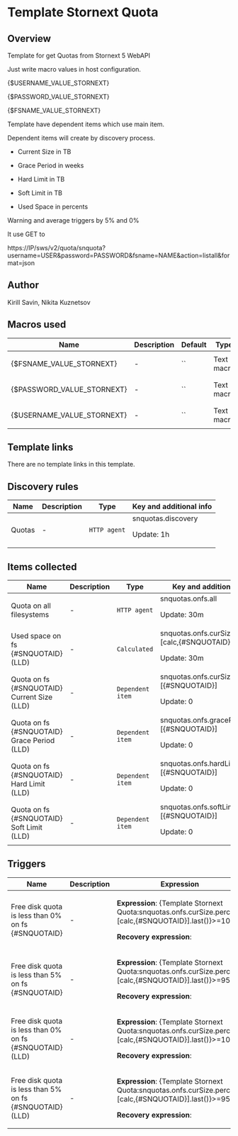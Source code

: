 # Template Stornext Quota

## Overview

Template for get Quotas from Stornext 5 WebAPI 


Just write macro values in host configuration.


{$USERNAME\_VALUE\_STORNEXT}


{$PASSWORD\_VALUE\_STORNEXT}


{$FSNAME\_VALUE\_STORNEXT}


 


Template have dependent items which use main item.


Dependent items will create by discovery process.


- Current Size in TB


- Grace Period in weeks


- Hard Limit in TB


- Soft Limit in TB


- Used Space in percents


 


Warning and average triggers by 5% and 0%


 


It use GET to 


https://IP/sws/v2/quota/snquota?username=USER&password=PASSWORD&fsname=NAME&action=listall&format=json


 

## Author

Kirill Savin, Nikita Kuznetsov

## Macros used

|Name|Description|Default|Type|
|----|-----------|-------|----|
|{$FSNAME_VALUE_STORNEXT}|<p>-</p>|``|Text macro|
|{$PASSWORD_VALUE_STORNEXT}|<p>-</p>|``|Text macro|
|{$USERNAME_VALUE_STORNEXT}|<p>-</p>|``|Text macro|
## Template links

There are no template links in this template.

## Discovery rules

|Name|Description|Type|Key and additional info|
|----|-----------|----|----|
|Quotas|<p>-</p>|`HTTP agent`|snquotas.discovery<p>Update: 1h</p>|
## Items collected

|Name|Description|Type|Key and additional info|
|----|-----------|----|----|
|Quota on all filesystems|<p>-</p>|`HTTP agent`|snquotas.onfs.all<p>Update: 30m</p>|
|Used space on fs {#SNQUOTAID} (LLD)|<p>-</p>|`Calculated`|snquotas.onfs.curSize.percent.[calc,{#SNQUOTAID}]<p>Update: 30m</p>|
|Quota on fs {#SNQUOTAID} Current Size (LLD)|<p>-</p>|`Dependent item`|snquotas.onfs.curSize.[{#SNQUOTAID}]<p>Update: 0</p>|
|Quota on fs {#SNQUOTAID} Grace Period (LLD)|<p>-</p>|`Dependent item`|snquotas.onfs.gracePeriod.[{#SNQUOTAID}]<p>Update: 0</p>|
|Quota on fs {#SNQUOTAID} Hard Limit (LLD)|<p>-</p>|`Dependent item`|snquotas.onfs.hardLimit.[{#SNQUOTAID}]<p>Update: 0</p>|
|Quota on fs {#SNQUOTAID} Soft Limit (LLD)|<p>-</p>|`Dependent item`|snquotas.onfs.softLimit.[{#SNQUOTAID}]<p>Update: 0</p>|
## Triggers

|Name|Description|Expression|Priority|
|----|-----------|----------|--------|
|Free disk quota is less than 0% on fs {#SNQUOTAID}|<p>-</p>|<p>**Expression**: {Template Stornext Quota:snquotas.onfs.curSize.percent.[calc,{#SNQUOTAID}].last()}>=100</p><p>**Recovery expression**: </p>|average|
|Free disk quota is less than 5% on fs {#SNQUOTAID}|<p>-</p>|<p>**Expression**: {Template Stornext Quota:snquotas.onfs.curSize.percent.[calc,{#SNQUOTAID}].last()}>=95</p><p>**Recovery expression**: </p>|warning|
|Free disk quota is less than 0% on fs {#SNQUOTAID} (LLD)|<p>-</p>|<p>**Expression**: {Template Stornext Quota:snquotas.onfs.curSize.percent.[calc,{#SNQUOTAID}].last()}>=100</p><p>**Recovery expression**: </p>|average|
|Free disk quota is less than 5% on fs {#SNQUOTAID} (LLD)|<p>-</p>|<p>**Expression**: {Template Stornext Quota:snquotas.onfs.curSize.percent.[calc,{#SNQUOTAID}].last()}>=95</p><p>**Recovery expression**: </p>|warning|
